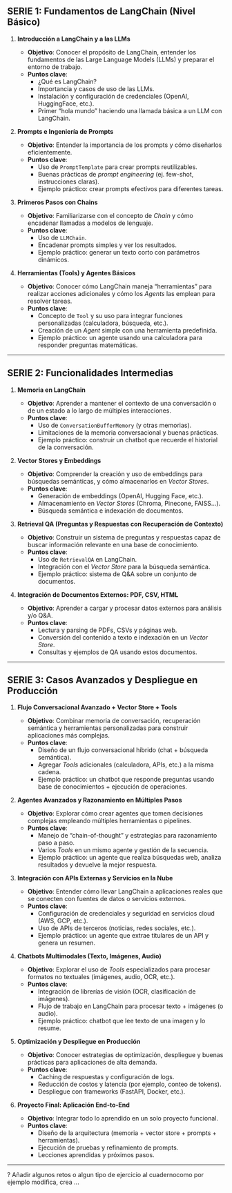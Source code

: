 ## **SERIE 1: Fundamentos de LangChain (Nivel Básico)**

1. **Introducción a LangChain y a las LLMs**
    
    - **Objetivo**: Conocer el propósito de LangChain, entender los fundamentos de las Large Language Models (LLMs) y preparar el entorno de trabajo.
    - **Puntos clave**:
        - ¿Qué es LangChain?
        - Importancia y casos de uso de las LLMs.
        - Instalación y configuración de credenciales (OpenAI, HuggingFace, etc.).
        - Primer “hola mundo” haciendo una llamada básica a un LLM con LangChain.

2. **Prompts e Ingeniería de Prompts**
    
    - **Objetivo**: Entender la importancia de los prompts y cómo diseñarlos eficientemente.
    - **Puntos clave**:
        - Uso de `PromptTemplate` para crear prompts reutilizables.
        - Buenas prácticas de _prompt engineering_ (ej. few-shot, instrucciones claras).
        - Ejemplo práctico: crear prompts efectivos para diferentes tareas.
3. **Primeros Pasos con Chains**
    
    - **Objetivo**: Familiarizarse con el concepto de _Chain_ y cómo encadenar llamadas a modelos de lenguaje.
    - **Puntos clave**:
        - Uso de `LLMChain`.
        - Encadenar prompts simples y ver los resultados.
        - Ejemplo práctico: generar un texto corto con parámetros dinámicos.

4. **Herramientas (Tools) y Agentes Básicos**
    
    - **Objetivo**: Conocer cómo LangChain maneja “herramientas” para realizar acciones adicionales y cómo los _Agents_ las emplean para resolver tareas.
    - **Puntos clave**:
        - Concepto de `Tool` y su uso para integrar funciones personalizadas (calculadora, búsqueda, etc.).
        - Creación de un _Agent_ simple con una herramienta predefinida.
        - Ejemplo práctico: un agente usando una calculadora para responder preguntas matemáticas.

---

## **SERIE 2: Funcionalidades Intermedias**

1. **Memoria en LangChain**
    
    - **Objetivo**: Aprender a mantener el contexto de una conversación o de un estado a lo largo de múltiples interacciones.
    - **Puntos clave**:
        - Uso de `ConversationBufferMemory` (y otras memorias).
        - Limitaciones de la memoria conversacional y buenas prácticas.
        - Ejemplo práctico: construir un chatbot que recuerde el historial de la conversación.
2. **Vector Stores y Embeddings**
    
    - **Objetivo**: Comprender la creación y uso de embeddings para búsquedas semánticas, y cómo almacenarlos en _Vector Stores_.
    - **Puntos clave**:
        - Generación de embeddings (OpenAI, Hugging Face, etc.).
        - Almacenamiento en _Vector Stores_ (Chroma, Pinecone, FAISS…).
        - Búsqueda semántica e indexación de documentos.
3. **Retrieval QA (Preguntas y Respuestas con Recuperación de Contexto)**
    
    - **Objetivo**: Construir un sistema de preguntas y respuestas capaz de buscar información relevante en una base de conocimiento.
    - **Puntos clave**:
        - Uso de `RetrievalQA` en LangChain.
        - Integración con el _Vector Store_ para la búsqueda semántica.
        - Ejemplo práctico: sistema de Q&A sobre un conjunto de documentos.
4. **Integración de Documentos Externos: PDF, CSV, HTML**
    
    - **Objetivo**: Aprender a cargar y procesar datos externos para análisis y/o Q&A.
    - **Puntos clave**:
        - Lectura y parsing de PDFs, CSVs y páginas web.
        - Conversión del contenido a texto e indexación en un _Vector Store_.
        - Consultas y ejemplos de QA usando estos documentos.

---

## **SERIE 3: Casos Avanzados y Despliegue en Producción**

1. **Flujo Conversacional Avanzado + Vector Store + Tools**
    
    - **Objetivo**: Combinar memoria de conversación, recuperación semántica y herramientas personalizadas para construir aplicaciones más complejas.
    - **Puntos clave**:
        - Diseño de un flujo conversacional híbrido (chat + búsqueda semántica).
        - Agregar _Tools_ adicionales (calculadora, APIs, etc.) a la misma cadena.
        - Ejemplo práctico: un chatbot que responde preguntas usando base de conocimientos + ejecución de operaciones.
2. **Agentes Avanzados y Razonamiento en Múltiples Pasos**
    
    - **Objetivo**: Explorar cómo crear agentes que tomen decisiones complejas empleando múltiples herramientas o pipelines.
    - **Puntos clave**:
        - Manejo de “chain-of-thought” y estrategias para razonamiento paso a paso.
        - Varios _Tools_ en un mismo agente y gestión de la secuencia.
        - Ejemplo práctico: un agente que realiza búsquedas web, analiza resultados y devuelve la mejor respuesta.
3. **Integración con APIs Externas y Servicios en la Nube**
    
    - **Objetivo**: Entender cómo llevar LangChain a aplicaciones reales que se conecten con fuentes de datos o servicios externos.
    - **Puntos clave**:
        - Configuración de credenciales y seguridad en servicios cloud (AWS, GCP, etc.).
        - Uso de APIs de terceros (noticias, redes sociales, etc.).
        - Ejemplo práctico: un agente que extrae titulares de un API y genera un resumen.
4. **Chatbots Multimodales (Texto, Imágenes, Audio)**
    
    - **Objetivo**: Explorar el uso de _Tools_ especializados para procesar formatos no textuales (imágenes, audio, OCR, etc.).
    - **Puntos clave**:
        - Integración de librerías de visión (OCR, clasificación de imágenes).
        - Flujo de trabajo en LangChain para procesar texto + imágenes (o audio).
        - Ejemplo práctico: chatbot que lee texto de una imagen y lo resume.
5. **Optimización y Despliegue en Producción**
    
    - **Objetivo**: Conocer estrategias de optimización, despliegue y buenas prácticas para aplicaciones de alta demanda.
    - **Puntos clave**:
        - Caching de respuestas y configuración de logs.
        - Reducción de costos y latencia (por ejemplo, conteo de tokens).
        - Despliegue con frameworks (FastAPI, Docker, etc.).
6. **Proyecto Final: Aplicación End-to-End**
    
    - **Objetivo**: Integrar todo lo aprendido en un solo proyecto funcional.
    - **Puntos clave**:
        - Diseño de la arquitectura (memoria + vector store + prompts + herramientas).
        - Ejecución de pruebas y refinamiento de prompts.
        - Lecciones aprendidas y próximos pasos.
---
? Añadir algunos retos o algun tipo de ejercicio al cuadernocomo por ejemplo modifica, crea ...
